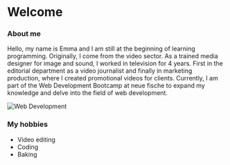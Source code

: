 # Welcome

### About me
Hello, my name is Emma and I am still at the beginning of learning programming. Originally, I come from the video sector. As a trained media designer for image and sound, I worked in television for 4 years. First in the editorial department as a video journalist and finally in marketing production, where I created promotional videos for clients. Currently, I am part of the Web Development Bootcamp at neue fische to expand my knowledge and delve into the field of web development.

![Web Development](https://www.simplilearn.com/ice9/free_resources_article_thumb/is_web_development_good_career.jpg)

### My hobbies
- Video editing
- Coding
- Baking
